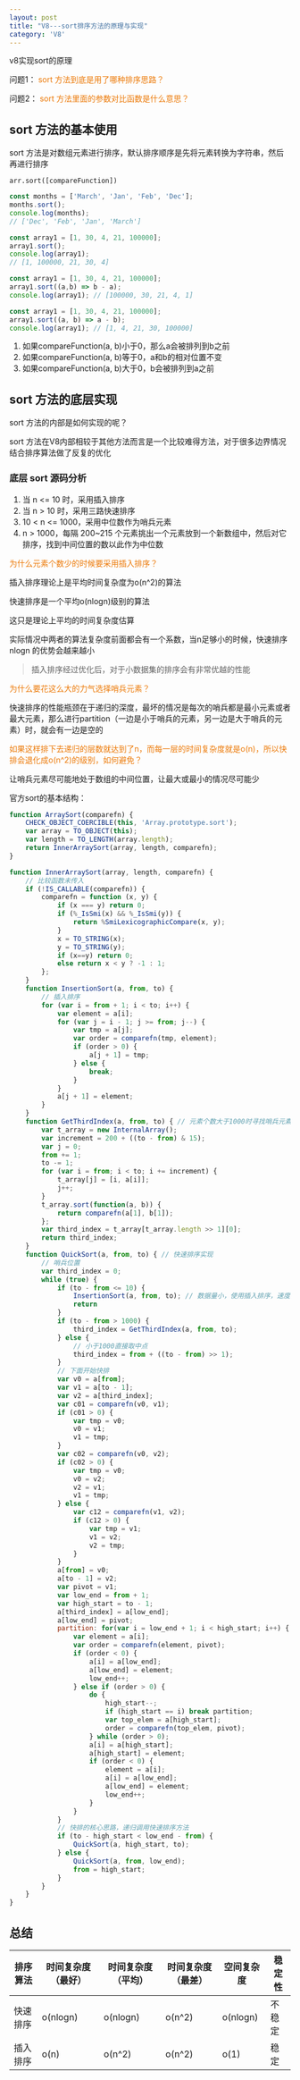 ```yaml
---
layout: post
title: "V8---sort排序方法的原理与实现"
category: 'V8'
---
```


v8实现sort的原理

问题1：
<font style="color: #ec7907;">sort 方法到底是用了哪种排序思路？</font>

问题2：
<font style="color: #ec7907;">sort 方法里面的参数对比函数是什么意思？</font>

## sort 方法的基本使用

sort 方法是对数组元素进行排序，默认排序顺序是先将元素转换为字符串，然后再进行排序

```
arr.sort([compareFunction])
```

```javascript
const months = ['March', 'Jan', 'Feb', 'Dec'];
months.sort();
console.log(months);
// ['Dec', 'Feb', 'Jan', 'March']

const array1 = [1, 30, 4, 21, 100000];
array1.sort();
console.log(array1);
// [1, 100000, 21, 30, 4]
```

```javascript
const array1 = [1, 30, 4, 21, 100000];
array1.sort((a,b) => b - a);
console.log(array1); // [100000, 30, 21, 4, 1]

const array1 = [1, 30, 4, 21, 100000];
array1.sort((a, b) => a - b);
console.log(array1); // [1, 4, 21, 30, 100000]
```

1. 如果compareFunction(a, b)小于0，那么a会被排列到b之前
2. 如果compareFunction(a, b)等于0，a和b的相对位置不变
3. 如果compareFunction(a, b)大于0，b会被排列到a之前

## sort 方法的底层实现

sort 方法的内部是如何实现的呢？

sort 方法在V8内部相较于其他方法而言是一个比较难得方法，对于很多边界情况结合排序算法做了反复的优化

### 底层 sort 源码分析

1. 当 n <= 10 时，采用插入排序
2. 当 n > 10 时，采用三路快速排序
3. 10 < n <= 1000，采用中位数作为哨兵元素
4. n > 1000，每隔 200~215 个元素挑出一个元素放到一个新数组中，然后对它排序，找到中间位置的数以此作为中位数

<font style="color: #ec7907;">为什么元素个数少的时候要采用插入排序？</font>

插入排序理论上是平均时间复杂度为o(n^2)的算法

快速排序是一个平均o(nlogn)级别的算法

这只是理论上平均的时间复杂度估算

实际情况中两者的算法复杂度前面都会有一个系数，当n足够小的时候，快速排序nlogn 的优势会越来越小

> 插入排序经过优化后，对于小数据集的排序会有非常优越的性能

<font style="color: #ec7907;">为什么要花这么大的力气选择哨兵元素？</font>

快速排序的性能瓶颈在于递归的深度，最坏的情况是每次的哨兵都是最小元素或者最大元素，那么进行partition（一边是小于哨兵的元素，另一边是大于哨兵的元素）时，就会有一边是空的

<font style="color: #ec7907;">如果这样排下去递归的层数就达到了n，而每一层的时间复杂度就是o(n)，所以快排会退化成o(n^2)的级别，如何避免？</font>

让哨兵元素尽可能地处于数组的中间位置，让最大或最小的情况尽可能少

官方sort的基本结构：

```javascript
function ArraySort(comparefn) {
    CHECK_OBJECT_COERCIBLE(this, 'Array.prototype.sort');
    var array = TO_OBJECT(this);
    var length = TO_LENGTH(array.length);
    return InnerArraySort(array, length, comparefn);
}

function InnerArraySort(array, length, comparefn) {
    // 比较函数未传入
    if (!IS_CALLABLE(comparefn)) {
        comparefn = function (x, y) {
            if (x === y) return 0;
            if (%_IsSmi(x) && %_IsSmi(y)) {
                return %SmiLexicographicCompare(x, y);
            }
            x = TO_STRING(x);
            y = TO_STRING(y);
            if (x==y) return 0;
            else return x < y ? -1 : 1;
        };
    }
    function InsertionSort(a, from, to) {
        // 插入排序
        for (var i = from + 1; i < to; i++) {
            var element = a[i];
            for (var j = i - 1; j >= from; j--) {
                var tmp = a[j];
                var order = comparefn(tmp, element);
                if (order > 0) {
                    a[j + 1] = tmp;
                } else {
                    break;
                }
            }
            a[j + 1] = element;
        }
    }
    function GetThirdIndex(a, from, to) { // 元素个数大于1000时寻找哨兵元素
        var t_array = new InternalArray();
        var increment = 200 + ((to - from) & 15);
        var j = 0;
        from += 1;
        to -= 1;
        for (var i = from; i < to; i += increment) {
            t_array[j] = [i, a[i]];
            j++;
        }
        t_array.sort(function(a, b)) {
            return comparefn(a[1], b[1]);
        };
        var third_index = t_array[t_array.length >> 1][0];
        return third_index;
    }
    function QuickSort(a, from, to) { // 快速排序实现
        // 哨兵位置
        var third_index = 0;
        while (true) {
            if (to - from <= 10) {
                InsertionSort(a, from, to); // 数据量小，使用插入排序，速度较快
                return
            }
            if (to - from > 1000) {
                third_index = GetThirdIndex(a, from, to);
            } else {
                // 小于1000直接取中点
                third_index = from + ((to - from) >> 1);
            }
            // 下面开始快排
            var v0 = a[from];
            var v1 = a[to - 1];
            var v2 = a[third_index];
            var c01 = comparefn(v0, v1);
            if (c01 > 0) {
                var tmp = v0;
                v0 = v1;
                v1 = tmp;
            }
            var c02 = comparefn(v0, v2);
            if (c02 > 0) {
                var tmp = v0;
                v0 = v2;
                v2 = v1;
                v1 = tmp;
            } else {
                var c12 = comparefn(v1, v2);
                if (c12 > 0) {
                    var tmp = v1;
                    v1 = v2;
                    v2 = tmp;
                }
            }
            a[from] = v0;
            a[to - 1] = v2;
            var pivot = v1;
            var low_end = from + 1;
            var high_start = to - 1;
            a[third_index] = a[low_end];
            a[low_end] = pivot;
            partition: for(var i = low_end + 1; i < high_start; i++) {
                var element = a[i];
                var order = comparefn(element, pivot);
                if (order < 0) {
                    a[i] = a[low_end];
                    a[low_end] = element;
                    low_end++;
                } else if (order > 0) {
                    do {
                        high_start--;
                        if (high_start == i) break partition;
                        var top_elem = a[high_start];
                        order = comparefn(top_elem, pivot);
                    } while (order > 0);
                    a[i] = a[high_start];
                    a[high_start] = element;
                    if (order < 0) {
                        element = a[i];
                        a[i] = a[low_end];
                        a[low_end] = element;
                        low_end++;
                    }
                }
            }
            // 快排的核心思路，递归调用快速排序方法
            if (to - high_start < low_end - from) {
                QuickSort(a, high_start, to);
            } else {
                QuickSort(a, from, low_end);
                from = high_start;
            }
        }
    }
}
```

## 总结

排序算法|时间复杂度（最好）|时间复杂度（平均）|时间复杂度（最差）|空间复杂度|稳定性
---|---|---|---|---|---
快速排序|o(nlogn)|o(nlogn)|o(n^2)|o(nlogn)|不稳定
插入排序|o(n)|o(n^2)|o(n^2)|o(1)|稳定